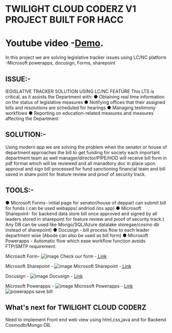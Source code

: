 # TWILIGHT CLOUD CODERZ V1 PROJECT BUILT FOR HACC
# Youtube video -[Demo](https://youtu.be/xoP6-7QYu3I).
In this project we are solving legislative tracker issues using LC/NC platform -Microsoft powerapps, docusign, Forms, sharepoint

## ISSUE:-
lEGISLATIVE TRACKER SOLUTION USING LC/NC FEATURE
This LTS is critical, as it assists the Department with:
● Obtaining real time information on the status of legislative measures
● Notifying offices that their assigned bills and resolutions are scheduled for hearings
● Managing testimony workflows
● Reporting on education-related measures and measures affecting the Department

## SOLUTION:-

Using modern app we are solving the problem when the senator or house of department approaches the bill to get funding for society each important department team as well manager/director/PIPE/HOD will receive bill form in pdf format which will be reviewed and all manadtory doc in place upon approval and sign bill processed for fund sanctioning financial team and bill saved in share point for feature review and proof of security track. 

## TOOLS:-
● Microsoft Forms- initial page for senator/house of deppart can submit bill for funds ( can be used webapps/ andriod /ios app)
● Microsoft Sharepoint- for backend data store bill once approved and signed by all leaders stored in sharepoint  for feature review and proof of security track.( Any DB can be used like Mongo/SQL/Azure datalake storegae/cosmo db instead of sharepoint)
● Docusign - bill process flow to each leader department wise (Abode can also be used as  bill form)
● Microsoft Powerapps - Automatic flow which ease workflow function avoids FTP/SMTP requirement.

Microsoft Form-
![image](https://user-images.githubusercontent.com/101945531/199063289-ce2f468d-b20f-4469-bacd-bb0141a2db8d.png)
Check our  form -[ Link ](https://forms.office.com/r/ds9G9Jmmzc) 

Microsoft Sharepoint - 
![image](https://user-images.githubusercontent.com/101945531/199063781-0b1fe205-d02d-4670-b169-66a5240fc3fb.png)
Microsoft Sharepoint -[ Link ](https://x4pry.sharepoint.com/sites/HACC/Lists/HACC/AllItems.aspx) 

Docusign - 
![image](https://user-images.githubusercontent.com/101945531/199064885-3eca2b56-38a0-4bad-8d3c-0c0a4b9b8824.png)
Docusign - [ Link ](https://app.docusign.com/templates) 

Microsoft Powerapps - 
![image](https://user-images.githubusercontent.com/101945531/199065911-aad3a5d9-9fcb-4315-969d-46c990f25a81.png)
Microsoft Powerapps - [ Link ](https://make.powerautomate.com/) 
![powerapps save bill](https://user-images.githubusercontent.com/101945531/199070657-eedd5830-8171-4bb8-bef6-27712e3f0752.JPG)

## What's next for TWILIGHT CLOUD CODERZ

Need to implement Front end web view using html,css,java and for Backend Cosmodb/Mongo DB.

